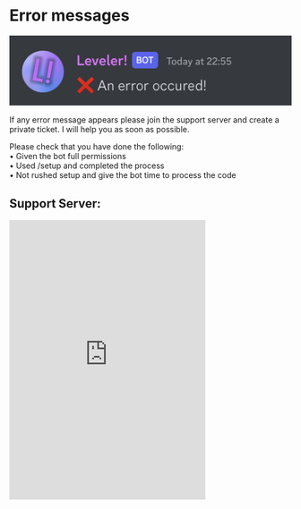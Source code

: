 # Error messages
<img src="/images/error.png" alt="Leveler - ❌ An error occured">

If any error message appears please join the support server and create a private ticket. I will help you as soon as possible.

Please check that you have done the following: <br>
• Given the bot full permissions <br>
• Used /setup and completed the process <br>
• Not rushed setup and give the bot time to process the code <br>


## Support Server:
<iframe src="https://discord.com/widget?id=1049464046497304598&theme=dark" width="350" height="500" allowtransparency="true" frameborder="0" sandbox="allow-popups allow-popups-to-escape-sandbox allow-same-origin allow-scripts"></iframe>
